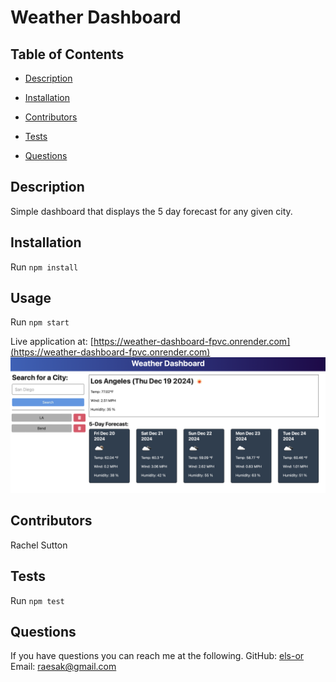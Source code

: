# Weather Dashboard

## Table of Contents
* [Description](#description)
* [Installation](#installation)
* [Contributors](#contributors)
* [Tests](#tests)

* [Questions](#questions)

## Description
Simple dashboard that displays the 5 day forecast for any given city.
## Installation
Run `npm install`
## Usage
Run `npm start`

Live application at: [https://weather-dashboard-fpvc.onrender.com](https://weather-dashboard-fpvc.onrender.com)
![](Screenshot.png)
## Contributors
Rachel Sutton
## Tests
Run `npm test`

## Questions
If you have questions you can reach me at the following.
GitHub: [els-or](https://wwww.github.com/els-or)
Email: raesak@gmail.com

